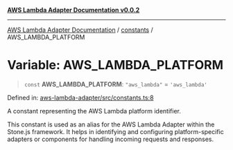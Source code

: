[**AWS Lambda Adapter Documentation v0.0.2**](../../README.md)

***

[AWS Lambda Adapter Documentation](../../modules.md) / [constants](../README.md) / AWS\_LAMBDA\_PLATFORM

# Variable: AWS\_LAMBDA\_PLATFORM

> `const` **AWS\_LAMBDA\_PLATFORM**: `"aws_lambda"` = `'aws_lambda'`

Defined in: [aws-lambda-adapter/src/constants.ts:8](https://github.com/stonemjs/aws-lambda-adapter/blob/6762f5f926b4cb9643992a757595270c92f0d9ac/src/constants.ts#L8)

A constant representing the AWS Lambda platform identifier.

This constant is used as an alias for the AWS Lambda Adapter within the Stone.js framework.
It helps in identifying and configuring platform-specific adapters or components for handling
incoming requests and responses.
